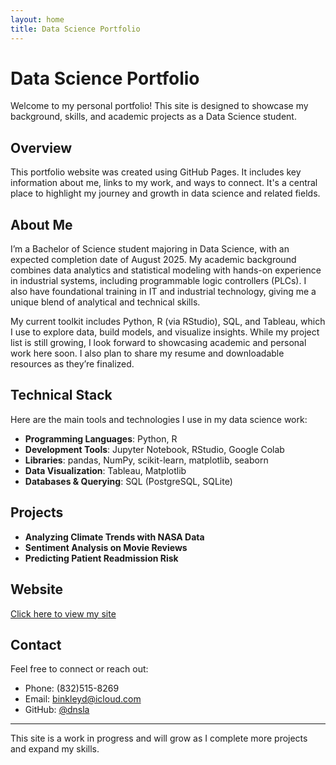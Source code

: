 ```yaml
---
layout: home
title: Data Science Portfolio
---
```


# Data Science Portfolio

Welcome to my personal portfolio! This site is designed to showcase my background, skills, and academic projects as a Data Science student.

## Overview

This portfolio website was created using GitHub Pages. It includes key information about me, links to my work, and ways to connect. It's a central place to highlight my journey and growth in data science and related fields.

## About Me

I’m a Bachelor of Science student majoring in Data Science, with an expected completion date of August 2025. My academic background combines data analytics and statistical modeling with hands-on experience in industrial systems, including programmable logic controllers (PLCs). I also have foundational training in IT and industrial technology, giving me a unique blend of analytical and technical skills.  

My current toolkit includes Python, R (via RStudio), SQL, and Tableau, which I use to explore data, build models, and visualize insights. While my project list is still growing, I look forward to showcasing academic and personal work here soon. I also plan to share my resume and downloadable resources as they’re finalized.

## Technical Stack

Here are the main tools and technologies I use in my data science work:

- **Programming Languages**: Python, R  
- **Development Tools**: Jupyter Notebook, RStudio, Google Colab  
- **Libraries**: pandas, NumPy, scikit-learn, matplotlib, seaborn  
- **Data Visualization**: Tableau, Matplotlib  
- **Databases & Querying**: SQL (PostgreSQL, SQLite)

## Projects
- **Analyzing Climate Trends with NASA Data**
- **Sentiment Analysis on Movie Reviews**
- **Predicting Patient Readmission Risk**
## Website

[Click here to view my site](https://dnsla.github.io/portfolio)

## Contact

Feel free to connect or reach out:
- Phone: (832)515-8269
- Email: binkleyd@icloud.com  
- GitHub: [@dnsla](https://github.com/dnsla)  
---

This site is a work in progress and will grow as I complete more projects and expand my skills.
